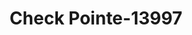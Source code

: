 ---
f_zip-code: 30021
f_state-code: GA
title: Check Pointe-13997
f_phone: 770-934-2121
f_city-only: Clarkston
f_address: 4600 East Ponce De Leon Avenue Clarkston
f_location-unique-id: '13997'
slug: check-pointe-13997
updated-on: '2024-05-30T13:46:58.046Z'
created-on: '2024-05-30T13:36:59.803Z'
published-on: '2024-05-30T13:54:32.469Z'
f_city-state: cms/city/clarkston-ga.md
f_company: cms/company/check-pointe.md
f_state: cms/state/georgia.md
layout: '[payday-loan].html'
tags: payday-loan
---